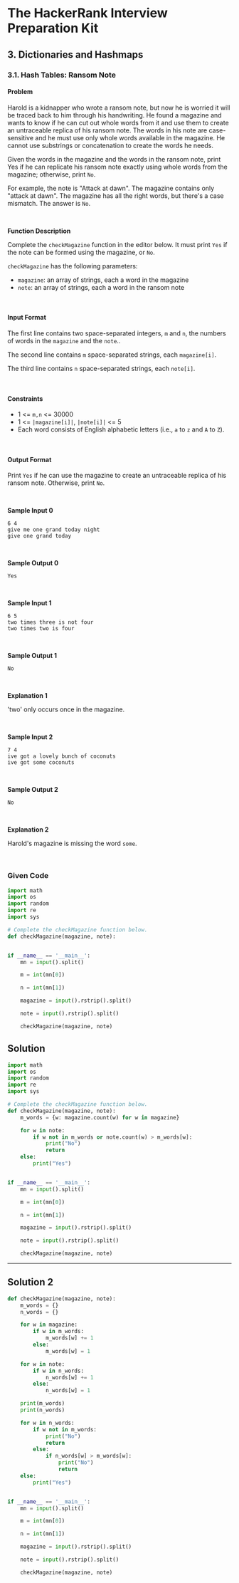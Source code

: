 # The HackerRank Interview Preparation Kit
## 3. Dictionaries and Hashmaps

### 3.1. Hash Tables: Ransom Note

#### Problem

Harold is a kidnapper who wrote a ransom note, but now he is worried it will be traced back to him through his handwriting. He found a magazine and wants to know if he can cut out whole words from it and use them to create an untraceable replica of his ransom note. The words in his note are case-sensitive and he must use only whole words available in the magazine. He cannot use substrings or concatenation to create the words he needs.

Given the words in the magazine and the words in the ransom note, print Yes if he can replicate his ransom note exactly using whole words from the magazine; otherwise, print `No`.

For example, the note is "Attack at dawn". The magazine contains only "attack at dawn". The magazine has all the right words, but there's a case mismatch. The answer is `No`.

<br>

**Function Description**

Complete the `checkMagazine` function in the editor below. It must print `Yes` if the note can be formed using the magazine, or `No`.

`checkMagazine` has the following parameters:

- `magazine`: an array of strings, each a word in the magazine
- `note`: an array of strings, each a word in the ransom note

<br>

#### Input Format

The first line contains two space-separated integers, `m` and `n`, the numbers of words in the `magazine` and the `note`..

The second line contains `m` space-separated strings, each `magazine[i]`.

The third line contains `n` space-separated strings, each `note[i]`.

<br>

#### Constraints

* 1 <= `m,n` <= 30000
* 1 <= `|magazine[i]|`, `|note[i]|` <= 5
* Each word consists of English alphabetic letters (i.e., `a` to `z` and `A` to `Z`).


<br>

#### Output Format

Print `Yes` if he can use the magazine to create an untraceable replica of his ransom note. Otherwise, print `No`.

<br>

**Sample Input 0**

```
6 4
give me one grand today night
give one grand today
```

<br>

**Sample Output 0**

```
Yes
```


<br>

**Sample Input 1**

```
6 5
two times three is not four
two times two is four
```

<br>

**Sample Output 1**

```
No
```

<br>

**Explanation 1**

'two' only occurs once in the magazine.



<br>

**Sample Input 2**

```
7 4
ive got a lovely bunch of coconuts
ive got some coconuts
```

<br>

**Sample Output 2**

```
No
```

<br>

**Explanation 2**

Harold's magazine is missing the word `some`.

<br>



### Given Code

```python
import math
import os
import random
import re
import sys

# Complete the checkMagazine function below.
def checkMagazine(magazine, note):


if __name__ == '__main__':
    mn = input().split()

    m = int(mn[0])

    n = int(mn[1])

    magazine = input().rstrip().split()

    note = input().rstrip().split()

    checkMagazine(magazine, note)
```


## Solution

```python
import math
import os
import random
import re
import sys

# Complete the checkMagazine function below.
def checkMagazine(magazine, note):
    m_words = {w: magazine.count(w) for w in magazine}

    for w in note:
        if w not in m_words or note.count(w) > m_words[w]:
            print("No")
            return
    else:
        print("Yes")


if __name__ == '__main__':
    mn = input().split()

    m = int(mn[0])

    n = int(mn[1])

    magazine = input().rstrip().split()

    note = input().rstrip().split()

    checkMagazine(magazine, note)
```

---

## Solution 2

```python
def checkMagazine(magazine, note):
    m_words = {}
    n_words = {}

    for w in magazine:
        if w in m_words:
            m_words[w] += 1
        else:
            m_words[w] = 1

    for w in note:
        if w in n_words:
            n_words[w] += 1
        else:
            n_words[w] = 1

    print(m_words)
    print(n_words)

    for w in n_words:
        if w not in m_words:
            print("No")
            return
        else:
            if n_words[w] > m_words[w]:
                print("No")
                return
    else:
        print("Yes")


if __name__ == '__main__':
    mn = input().split()

    m = int(mn[0])

    n = int(mn[1])

    magazine = input().rstrip().split()

    note = input().rstrip().split()

    checkMagazine(magazine, note)
```
